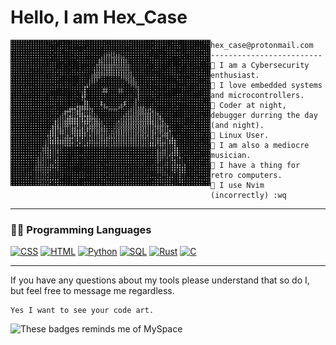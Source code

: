 
 # Hello, I am Hex_Case
 
 <img align="left" src="https://github.com/hexcase/hexcase/blob/main/images/HappyHacker.jpg" alt="Just a Happy Hex_Case" width="320" />
 
```
hex_case@protonmail.com
-------------------------
💠 I am a Cybersecurity enthusiast.
💠 I love embedded systems and microcontrollers.
💠 Coder at night, debugger durring the day (and night).
💠 Linux User.
💠 I am also a mediocre musician.
💠 I have a thing for retro computers.
💠 I use Nvim (incorrectly) :wq

```
<hr>
 
 ### 👨‍💻 Programming Languages

<p>
    <a href="#"><img alt="CSS" src="https://img.shields.io/badge/CSS%20-%231572B6.svg?logo=css3&logoColor=white"></a>
    <a href="#"><img alt="HTML" src="https://img.shields.io/badge/HTML%20-%23E34F26.svg?logo=html5&logoColor=white"></a>
    <a href="#"><img alt="Python" src="https://img.shields.io/badge/Python%20-%2314354C.svg?logo=python&logoColor=white"></a>
    <a href="#"><img alt="SQL" src="https://img.shields.io/badge/SQL%20-%23025E8C.svg?logo=amazon-dynamodb&logoColor=white"></a>
    <a href="#"><img alt="Rust" src="https://img.shields.io/badge/rust-%23000000.svg?logo=rust&logoColor=white"></a>
    <a href="#"><img alt="C" src="https://img.shields.io/badge/c-%2300599C.svg?logo=c&logoColor=white"></a>
 </p>
 
 <hr>
 <p>
    If you have any questions about my tools please understand that so do I, but feel free to message me regardless. 


    Yes I want to see your code art.
   <img src="https://visitor-badge.laobi.icu/badge?page_id=HexCase.repoName" alt="These badges reminds me of MySpace">
</p>
